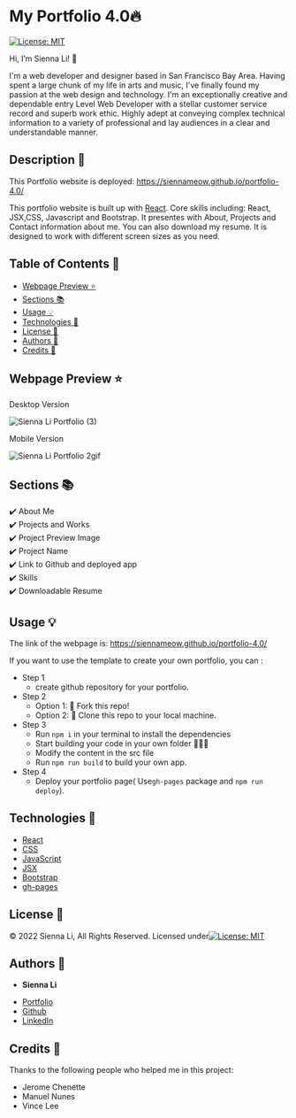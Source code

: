 # My Portfolio 4.0🔥

[![License: MIT](https://img.shields.io/badge/License-MIT-yellow.svg)](https://github.com/siennameow/portfolio-4.0/blob/main/LICENSE)

Hi, I’m Sienna Li! 👋

I'm a web developer and designer based in San Francisco Bay Area. Having spent a large chunk of my life in arts and music, I've finally found my passion at the web design and technology. I'm an exceptionally creative and dependable entry Level Web Developer with a stellar customer service record and superb work ethic. Highly adept at conveying complex technical information to a variety of professional and lay audiences in a clear and understandable manner. 

## Description 📝 

This Portfolio website is deployed: https://siennameow.github.io/portfolio-4.0/

This portfolio website is built up with [React](https://reactjs.org/). Core skills including: React, JSX,CSS, Javascript and Bootstrap. It presentes with About, Projects and Contact information about me. You can also download my resume. It is designed to work with different screen sizes as you need. 


## Table of Contents 📖

* [Webpage Preview ⭐](#webpage-preview-)
* [Sections 📚](#sections-)
* [Usage 💡](#usage-)
* [Technologies 🔧](#technologies-)
* [License 📜](#license-)
* [Authors 👩](#authors-)
* [Credits 🙌](#credits-)

## Webpage Preview ⭐


Desktop Version

![Sienna Li Portfolio (3)](https://user-images.githubusercontent.com/101283174/171313345-0d6f45ce-470c-4115-9002-24f4ed2c0223.gif)


Mobile Version  

![Sienna Li Portfolio 2gif](https://user-images.githubusercontent.com/101283174/171313354-b815b002-ffb6-4057-9878-8e2dc5a0016e.gif)


## Sections 📚


✔️ About Me\
✔️ Projects and Works\
✔️ Project Preview Image\
✔️ Project Name\
✔️ Link to Github and deployed app\
✔️ Skills\
✔️ Downloadable Resume


## Usage 💡


The link of the webpage is: https://siennameow.github.io/portfolio-4.0/


If you want to use the template to create your own portfolio, you can :


- Step 1
    - create github repository for your portfolio.
- Step 2
    - Option 1: 🍴 Fork this repo!
    - Option 2: 👯 Clone this repo to your local machine.
- Step 3
    - Run `npm i` in your terminal to install the dependencies
    - Start building your code in your own folder 🔨🔨🔨
    - Modify the content in the src file
    - Run `npm run build` to build your own app.
- Step 4
    - Deploy your portfolio page( Use`gh-pages` package and `npm run deploy`).

## Technologies 🔧

* [React](https://reactjs.org/)
* [CSS](https://developer.mozilla.org/en-US/docs/Web/CSS)
* [JavaScript](https://developer.mozilla.org/en-US/docs/Web/JavaScript)
* [JSX](https://reactjs.org/docs/introducing-jsx.html)
* [Bootstrap](https://getbootstrap.com/)
* [gh-pages](https://www.npmjs.com/package/gh-pages)

## License 📜
© 2022 Sienna Li, All Rights Reserved. Licensed under[![License: MIT](https://img.shields.io/badge/License-MIT-yellow.svg)](https://github.com/siennameow/portfolio-4.0/blob/main/LICENSE)

## Authors 👩

* **Sienna Li** 

- [Portfolio](https://sienna-portfolio3.herokuapp.com/)
- [Github](https://github.com/siennameow)
- [LinkedIn](https://www.linkedin.com/in/hexuanli/)


## Credits 🙌

Thanks to the following people who helped me in this project:
- Jerome Chenette
- Manuel Nunes
- Vince Lee
